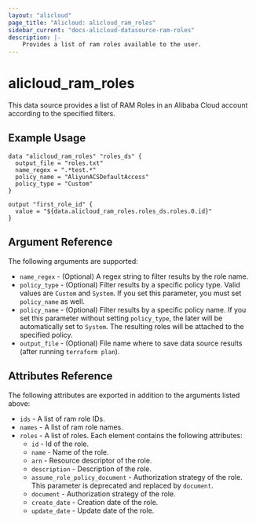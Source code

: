 ```yaml
---
layout: "alicloud"
page_title: "Alicloud: alicloud_ram_roles"
sidebar_current: "docs-alicloud-datasource-ram-roles"
description: |-
    Provides a list of ram roles available to the user.
---
```


# alicloud\_ram\_roles

This data source provides a list of RAM Roles in an Alibaba Cloud account according to the specified filters.

## Example Usage

```
data "alicloud_ram_roles" "roles_ds" {
  output_file = "roles.txt"
  name_regex = ".*test.*"
  policy_name = "AliyunACSDefaultAccess"
  policy_type = "Custom"
}

output "first_role_id" {
  value = "${data.alicloud_ram_roles.roles_ds.roles.0.id}"
}
```

## Argument Reference

The following arguments are supported:

* `name_regex` - (Optional) A regex string to filter results by the role name.
* `policy_type` - (Optional) Filter results by a specific policy type. Valid values are `Custom` and `System`. If you set this parameter, you must set `policy_name` as well.
* `policy_name` - (Optional) Filter results by a specific policy name. If you set this parameter without setting `policy_type`, the later will be automatically set to `System`. The resulting roles will be attached to the specified policy.
* `output_file` - (Optional) File name where to save data source results (after running `terraform plan`).

## Attributes Reference

The following attributes are exported in addition to the arguments listed above:

* `ids` - A list of ram role IDs. 
* `names` - A list of ram role names. 
* `roles` - A list of roles. Each element contains the following attributes:
  * `id` - Id of the role.
  * `name` - Name of the role.
  * `arn` - Resource descriptor of the role.
  * `description` - Description of the role.
  * `assume_role_policy_document` - Authorization strategy of the role. This parameter is deprecated and replaced by `document`.
  * `document` - Authorization strategy of the role.
  * `create_date` - Creation date of the role.
  * `update_date` - Update date of the role.